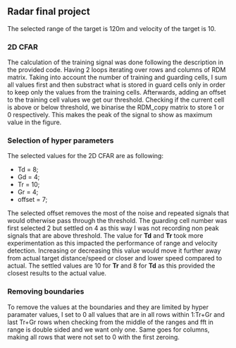 ## Radar final project
The selected range of the target is 120m and velocity of the target is 10.

### 2D CFAR 
The calculation of the training signal was done following the description in the provided code. Having 2 loops iterating over rows and columns of RDM matrix. Taking into account the number of training and guarding cells, I sum all values first and then substract what is stored in guard cells only in order to keep only the values from the training cells. Afterwards, adding an offset to the training cell values we get our threshold. Checking if the current cell is above or below threshold, we binarise the RDM_copy matrix to store 1 or 0 respectively. This makes the peak of the signal to show as maximum value in the figure.
### Selection of hyper parameters
The selected values for the 2D CFAR are as following:
* Td = 8;
* Gd = 4;
* Tr = 10;
* Gr = 4;
* offset = 7;

The selected offset removes the most of the noise and repeated signals that would otherwise pass through the threshold. The guarding cell number was first selected 2 but settled on 4 as this way I was not recording non peak signals that are above threshold. The value for **Td** and **Tr** took more experimentation as this impacted the performance of range and velocity detection. Increasing or decreasing this value would move it further away from actual target distance/speed or closer and lower speed compared to actual. The settled values are 10 for **Tr** and 8 for **Td** as this provided the closest results to the actual value.
### Removing boundaries
To remove the values at the boundaries and they are limited by hyper paramater values, I set to 0 all values that are in all rows within 1:Tr+Gr and last Tr+Gr rows when checking from the middle of the ranges and fft in range is double sided and we want only one. Same goes for columns, making all rows that were not set to 0 with the first zeroing.